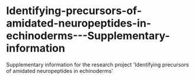 # Identifying-precursors-of-amidated-neuropeptides-in-echinoderms---Supplementary-information
Supplementary information for the research project 'Identifying precursors of amidated neuropeptides in echinoderms'
